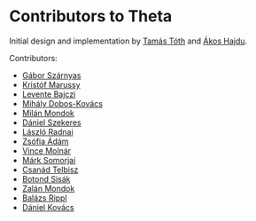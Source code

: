 # Contributors to Theta

Initial design and implementation by [Tamás Tóth](https://github.com/tothtamas28) and [Ákos Hajdu](https://github.com/hajduakos).

Contributors:
* [Gábor Szárnyas](https://github.com/szarnyasg)
* [Kristóf Marussy](https://github.com/kris7t)
* [Levente Bajczi](https://github.com/leventeBajczi)
* [Mihály Dobos-Kovács](https://github.com/as3810t)
* [Milán Mondok](https://github.com/mondokm)
* [Dániel Szekeres](https://github.com/szdan97)
* [László Radnai](https://github.com/radl97)
* [Zsófia Ádám](https://github.com/AdamZsofi)
* [Vince Molnár](https://github.com/vincemolnar)
* [Márk Somorjai](https://github.com/s0mark)
* [Csanád Telbisz](https://github.com/csanadtelbisz)
* [Botond Sisák](https://github.com/sisakb)
* [Zalán Mondok](https://github.com/mondokz)
* [Balázs Rippl](https://github.com/RipplB)
* [Dániel Kovács](https://github.com/dantpu)
